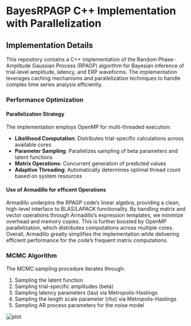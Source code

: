 # BayesRPAGP C++ Implementation with Parallelization


## Implementation Details

This repository contains a  C++ implementation of the Random Phase-Amplitude Gaussian Process (RPAGP) algorithm for Bayesian inference of trial-level amplitude, latency, and ERP waveforms. The implementation leverages caching mechanisms and parallelization techniques to handle complex time series analysis efficiently.

### Performance Optimization


#### Parallelization Strategy
The implementation employs OpenMP for multi-threaded execution:

- **Likelihood Computation**: Distributes trial-specific calculations across available cores
- **Parameter Sampling**: Parallelizes sampling of beta parameters and latent functions
- **Matrix Operations**: Concurrent generation of predicted values 
- **Adaptive Threading**: Automatically determines optimal thread count based on system resources

#### Use of Armadillo for efficent Operations

Armadillo underpins the RPAGP code’s linear algebra, providing a clean, high-level interface to BLAS/LAPACK functionality. By handling matrix and vector operations through Armadillo’s expression templates, we minimize overhead and memory copies. This is further boosted by OpenMP parallelization, which distributes computations across multiple cores. Overall, Armadillo greatly simplifies the implementation while delivering efficient performance for the code’s frequent matrix computations.



### MCMC Algorithm
The MCMC sampling procedure iterates through:

1. Sampling the latent function 
2. Sampling trial-specific amplitudes (beta)
3. Sampling latency parameters (tau) via Metropolis-Hastings
4. Sampling the length scale parameter (rho) via Metropolis-Hastings
5. Sampling AR process parameters for the noise model


![plot](https://github.com/user-attachments/assets/c1cbd19b-b871-4419-b76f-7e64949f2a6b)

